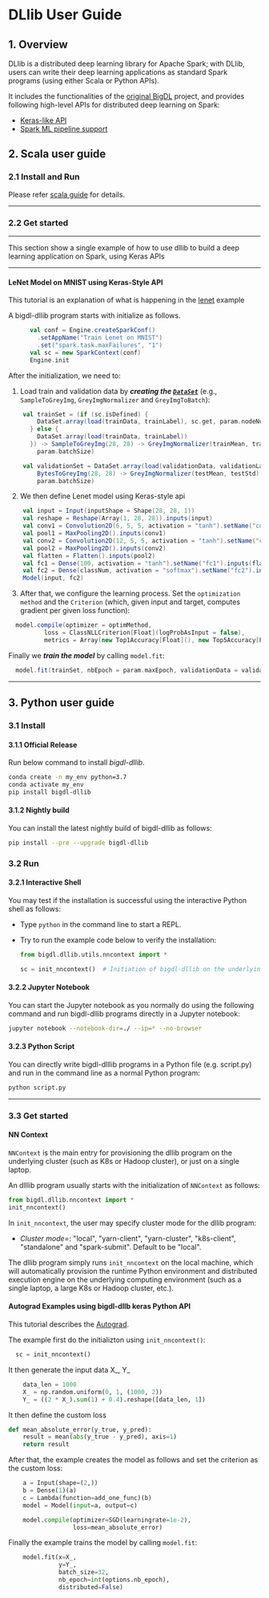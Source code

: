 # DLlib User Guide

## 1. Overview

DLlib is a distributed deep learning library for Apache Spark; with DLlib, users can write their deep learning applications as standard Spark programs (using either Scala or Python APIs).

It includes the functionalities of the [original BigDL](https://github.com/intel-analytics/BigDL/tree/branch-0.14) project, and provides following high-level APIs for distributed deep learning on Spark:

* [Keras-like API](keras-api.md) 
* [Spark ML pipeline support](nnframes.md)

## 2. Scala user guide
### 2.1 Install and Run
Please refer [scala guide](../../UserGuide/scala.md) for details.

---

### 2.2 Get started
---

This section show a single example of how to use dllib to build a deep learning application on Spark, using Keras APIs

---
#### **LeNet Model on MNIST using Keras-Style API**

This tutorial is an explanation of what is happening in the [lenet](https://github.com/intel-analytics/BigDL/tree/branch-2.0/scala/dllib/src/main/scala/com/intel/analytics/bigdl/dllib/example/keras) example

A bigdl-dllib program starts with initialize as follows.
````scala
      val conf = Engine.createSparkConf()
        .setAppName("Train Lenet on MNIST")
        .set("spark.task.maxFailures", "1")
      val sc = new SparkContext(conf)
      Engine.init
````

After the initialization, we need to:

1. Load train and validation data by _**creating the [```DataSet```](https://github.com/intel-analytics/BigDL/blob/branch-2.0/scala/dllib/src/main/scala/com/intel/analytics/bigdl/dllib/feature/dataset/DataSet.scala)**_ (e.g., ````SampleToGreyImg````, ````GreyImgNormalizer```` and ````GreyImgToBatch````):

````scala
    val trainSet = (if (sc.isDefined) {
        DataSet.array(load(trainData, trainLabel), sc.get, param.nodeNumber)
      } else {
        DataSet.array(load(trainData, trainLabel))
      }) -> SampleToGreyImg(28, 28) -> GreyImgNormalizer(trainMean, trainStd) -> GreyImgToBatch(
        param.batchSize)

    val validationSet = DataSet.array(load(validationData, validationLabel), sc) ->
        BytesToGreyImg(28, 28) -> GreyImgNormalizer(testMean, testStd) -> GreyImgToBatch(
        param.batchSize)
````

2. We then define Lenet model using Keras-style api
````scala
    val input = Input(inputShape = Shape(28, 28, 1))
    val reshape = Reshape(Array(1, 28, 28)).inputs(input)
    val conv1 = Convolution2D(6, 5, 5, activation = "tanh").setName("conv1_5x5").inputs(reshape)
    val pool1 = MaxPooling2D().inputs(conv1)
    val conv2 = Convolution2D(12, 5, 5, activation = "tanh").setName("conv2_5x5").inputs(pool1)
    val pool2 = MaxPooling2D().inputs(conv2)
    val flatten = Flatten().inputs(pool2)
    val fc1 = Dense(100, activation = "tanh").setName("fc1").inputs(flatten)
    val fc2 = Dense(classNum, activation = "softmax").setName("fc2").inputs(fc1)
    Model(input, fc2)
 ````

3. After that, we configure the learning process. Set the ````optimization method```` and the ````Criterion```` (which, given input and target, computes gradient per given loss function):
````scala
  model.compile(optimizer = optimMethod,
          loss = ClassNLLCriterion[Float](logProbAsInput = false),
          metrics = Array(new Top1Accuracy[Float](), new Top5Accuracy[Float](), new Loss[Float]))
````

Finally we _**train the model**_ by calling ````model.fit````:
````scala
  model.fit(trainSet, nbEpoch = param.maxEpoch, validationData = validationSet)
````

---

## 3. Python user guide

### 3.1 Install

#### 3.1.1 Official Release

Run below command to install _bigdl-dllib_.

```bash
conda create -n my_env python=3.7
conda activate my_env
pip install bigdl-dllib
```

#### 3.1.2 Nightly build

You can install the latest nightly build of bigdl-dllib as follows:
```bash
pip install --pre --upgrade bigdl-dllib
```


### 3.2 Run

#### **3.2.1 Interactive Shell**

You may test if the installation is successful using the interactive Python shell as follows:

* Type `python` in the command line to start a REPL.
* Try to run the example code below to verify the installation:

  ```python
  from bigdl.dllib.utils.nncontext import *

  sc = init_nncontext()  # Initiation of bigdl-dllib on the underlying cluster.
  ```

#### **3.2.2 Jupyter Notebook**

You can start the Jupyter notebook as you normally do using the following command and run bigdl-dllib programs directly in a Jupyter notebook:

```bash
jupyter notebook --notebook-dir=./ --ip=* --no-browser
```

#### **3.2.3 Python Script**

You can directly write bigdl-dlllib programs in a Python file (e.g. script.py) and run in the command line as a normal Python program:

```bash
python script.py
```
---
### 3.3 Get started

#### **NN Context**

`NNContext` is the main entry for provisioning the dllib program on the underlying cluster (such as K8s or Hadoop cluster), or just on a single laptop.

An dlllib program usually starts with the initialization of `NNContext` as follows:

```python
from bigdl.dllib.nncontext import *
init_nncontext()
```

In `init_nncontext`, the user may specify cluster mode for the dllib program:

- *Cluster mode=*: "local", "yarn-client", "yarn-cluster", "k8s-client", "standalone" and "spark-submit". Default to be "local".

The dllib program simply runs `init_nncontext` on the local machine, which will automatically provision the runtime Python environment and distributed execution engine on the underlying computing environment (such as a single laptop, a large K8s or Hadoop cluster, etc.).


#### **Autograd Examples using bigdl-dllb keras Python API**

This tutorial describes the [Autograd](https://github.com/intel-analytics/BigDL/tree/branch-2.0/python/dllib/examples/autograd).

The example first do the initializton using `init_nncontext()`:
```python
  sc = init_nncontext()
```

It then generate the input data X_, Y_

```python
    data_len = 1000
    X_ = np.random.uniform(0, 1, (1000, 2))
    Y_ = ((2 * X_).sum(1) + 0.4).reshape([data_len, 1])
```

It then define the custom loss

```python
def mean_absolute_error(y_true, y_pred):
    result = mean(abs(y_true - y_pred), axis=1)
    return result
```

After that, the example creates the model as follows and set the criterion as the custom loss:
```python
    a = Input(shape=(2,))
    b = Dense(1)(a)
    c = Lambda(function=add_one_func)(b)
    model = Model(input=a, output=c)

    model.compile(optimizer=SGD(learningrate=1e-2),
                  loss=mean_absolute_error)
```
Finally the example trains the model by calling `model.fit`:

```python
    model.fit(x=X_,
              y=Y_,
              batch_size=32,
              nb_epoch=int(options.nb_epoch),
              distributed=False)
```